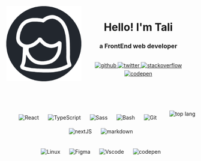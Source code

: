 <img src="https://github.com/TaliAly/TaliAly/blob/main/taki.png?raw=true" alt="taki"  align="left" width="200px" />

<div>
  <h1 align="center" > Hello! I'm Tali </h1>
  <h3 align="center">  a FrontEnd web developer </h3>
</div>

<br />
<div align="center">
<a href="https://github.com/talialy" target="_blank">
<img src=https://img.shields.io/badge/github-%2324292e.svg?&style=for-the-badge&logo=github&logoColor=white alt=github style="margin-bottom: 5px;" />
</a>
<a href="https://twitter.com/Allynomu" target="_blank">
<img src=https://img.shields.io/badge/twitter-%2300acee.svg?&style=for-the-badge&logo=twitter&logoColor=white alt=twitter style="margin-bottom: 5px;" />
</a>
<a href="https://stackoverflow.com/users/18422418/tali" target="_blank">
<img src=https://img.shields.io/badge/stackoverflow-%23F28032.svg?&style=for-the-badge&logo=stackoverflow&logoColor=white alt=stackoverflow style="margin-bottom: 5px;" />
</a>
<a href="https://codepen.com/talialy" target="_blank">
<img src=https://img.shields.io/badge/codepen-%23131417.svg?&style=for-the-badge&logo=codepen&logoColor=white alt=codepen style="margin-bottom: 5px;" />
</a>  
</div>  

<br />
<br />
<br />
<br />
<br />
 
<img src="https://github-readme-stats.vercel.app/api/top-langs/?username=talialy&layout=compact" alt="top lang" align="right" />

<div align="left">  
  <div align="center">
    <img style="margin: 10px" src="https://skillicons.dev/icons?i=react" alt="React" height="50" />  
    <img style="margin: 10px" src="https://skillicons.dev/icons?i=typescript" alt="TypeScript" height="50" />  
    <img style="margin: 10px" src="https://skillicons.dev/icons?i=sass" alt="Sass" height="50" />  
    <img style="margin: 10px" src="https://skillicons.dev/icons?i=bash" alt="Bash" height="50" />  
    <img style="margin: 10px" src="https://skillicons.dev/icons?i=git" alt="Git" height="50" />  
    <img style="margin: 10px" src="https://skillicons.dev/icons?i=nextjs" alt="nextJS" height="50" />
    <img style="margin: 10px" src="https://skillicons.dev/icons?i=markdown" alt="markdown" height="50" />
  </div>
  <br />
  <div align="center">
    <img style="margin: 10px" src="https://skillicons.dev/icons?i=linux" alt="Linux" height="50" />
    <img style="margin: 10px" src="https://skillicons.dev/icons?i=figma" alt="Figma" height="50" /> 
    <img style="margin: 10px" src="https://skillicons.dev/icons?i=vscode" alt="Vscode" height="50" />
    <img style="margin: 10px" src="https://skillicons.dev/icons?i=codepen" alt="codepen" height="50" />
  </div>

</div>


<br />
<br />
<br />
<br />


<br />
